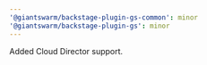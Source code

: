 ```yaml
---
'@giantswarm/backstage-plugin-gs-common': minor
'@giantswarm/backstage-plugin-gs': minor
---
```


Added Cloud Director support.
